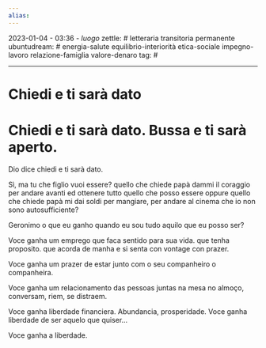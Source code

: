 ```yaml
---
alias: 
---
```

2023-01-04 - 03:36 - *luogo*
zettle: # letteraria transitoria permanente
ubuntudream: # energia-salute equilibrio-interiorità etica-sociale impegno-lavoro relazione-famiglia valore-denaro 
tag: #

---
# Chiedi e ti sarà dato

# Chiedi e ti sarà dato. Bussa e ti sarà aperto.

Dio dice chiedi e ti sarà dato.

Sì, ma tu che figlio vuoi essere? quello che chiede papà dammi il coraggio per andare avanti ed ottenere tutto quello che posso essere oppure quello che chiede papà mi dai soldi per mangiare, per andare al cinema che io non sono autosufficiente?

  

Geronimo o que eu ganho quando eu sou tudo aquilo que eu posso ser?

Voce ganha um emprego que faca sentido para sua vida. que tenha proposito. que acorda de manha e si senta con vontage con prazer.

Voce ganha um prazer de estar junto com o seu companheiro o companheira.

Voce ganha um relacionamento das pessoas juntas na mesa no almoço, conversam, riem, se distraem.

Voce ganha liberdade financiera. Abundancia, prosperidade. Voce ganha liberdade de ser aquelo que quiser…

Voce ganha a liberdade.